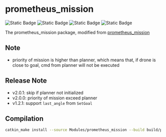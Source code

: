 # prometheus_mission

![Static Badge](https://img.shields.io/badge/ROS-noetic-22314E?logo=ros)
![Static Badge](https://img.shields.io/badge/C%2B%2B-14-00599C?logo=cplusplus)
![Static Badge](https://img.shields.io/badge/Python-3.8.10-3776AB?logo=python)
![Static Badge](https://img.shields.io/badge/Ubuntu-20.04.6-E95420?logo=ubuntu)

The prometheus_mission package, modified from [prometheus_mission](https://github.com/amov-lab/Prometheus/tree/v1.1/Modules/mission)

## Note

- priority of mission is higher than planner, which means that, if drone is close to goal, cmd from planner will not be executed


## Release Note

- v2.0.1: skip if planner not initialized
- v2.0.0: priority of mission exceed planner
- v1.2.1: support `last_angle` from `SetGoal`


## Compilation

```bash
catkin_make install --source Modules/prometheus_mission --build build/prometheus_mission
```
